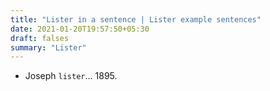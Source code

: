 ```yaml
---
title: "Lister in a sentence | Lister example sentences"
date: 2021-01-20T19:57:50+05:30
draft: falses
summary: "Lister"
---
```

- Joseph `lister`... 1895.
                 
